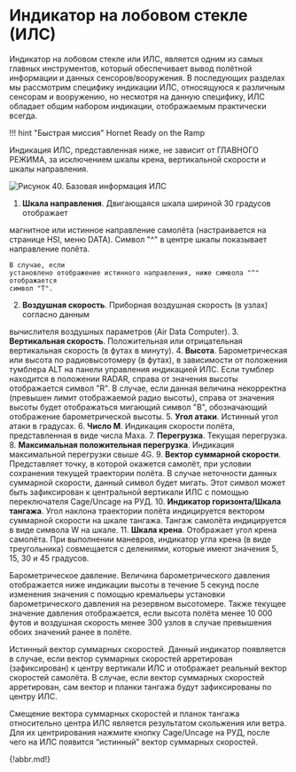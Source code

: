 # Индикатор на лобовом стекле (ИЛС)

Индикатор на лобовом стекле или ИЛС, является одним из самых главных инструментов, который
обеспечивает вывод полётной информации и данных сенсоров/вооружения. В последующих
разделах мы рассмотрим специфику индикации ИЛС, относящуюся к различным сенсорам и
вооружению, но несмотря на данную специфику, ИЛС обладает общим набором индикации,
отображаемым практически всегда.

!!! hint "Быстрая миссия"
    Hornet Ready on the Ramp

Индикация ИЛС, представленная ниже, не зависит от ГЛАВНОГО РЕЖИМА, за исключением
шкалы крена, вертикальной скорости и шкалы направления.

![Рисунок 40. Базовая информация ИЛС](img/84-1.jpg)

1. **Шкала направления**. Двигающаяся шкала шириной 30 градусов отображает

магнитное или истинное направление самолёта (настраивается на странице HSI, меню
DATA). Символ "^" в центре шкалы показывает направление полёта.

    В случае, если
    установлено отображение истинного направления, ниже символа "^" отображается
    символ "Т".

2. **Воздушная скорость**. Приборная воздушная скорость (в узлах) согласно данным

вычислителя воздушных параметров (Air Data Computer).
3.  **Вертикальная скорость**. Положительная или отрицательная вертикальная скорость
(в футах в минуту).
4. **Высота**. Барометрическая или высота по радиовысотомеру (в футах), в зависимости
от положения тумблера ALT на панели управления индикацией ИЛС. Если тумблер
находится в положении RADAR, справа от значения высоты отображается символ "R".
В случае, если данная величина некорректна (превышен лимит отображаемой радио
высоты), справа от значения высоты будет отображаться мигающий символ "B",
обозначающий отображение барометрической высоты.
5. **Угол атаки**. Истинный угол атаки в градусах.
6. **Число М**. Индикация скорости полёта, представленная в виде числа Маха.
7. **Перегрузка**. Текущая перегрузка.
8. **Максимальная положительная перегрузка**. Индикация максимальной перегрузки
свыше 4G.
9. **Вектор суммарной скорости**. Представляет точку, в которой окажется самолёт, при
условии сохранения текущей траектории полёта. В случае неточности данных
суммарной скорости, данный символ будет мигать. Этот символ может быть
зафиксирован к центральной вертикали ИЛС с помощью переключателя Сage/Uncage
на РУД.
10. **Индикатор горизонта/Шкала тангажа**. Угол наклона траектории полёта
индицируется вектором суммарной скорости на шкале тангажа. Тангаж самолёта
индицируется в виде символа W на шкале.
11. **Шкала крена**. Отображает угол крена самолёта. При выполнении маневров,
индикатор угла крена (в виде треугольника) совмещается с делениями, которые имеют
значения 5, 15, 30 и 45 градусов.

Барометрическое давление. Величина барометрического давления отображается ниже
индикации высоты в течение 5 секунд после изменения значения с помощью кремальеры
установки барометрического давления на резервном высотомере. Также текущее значение
давления отображается, если высота полёта менее 10 000 футов и воздушная скорость
менее 300 узлов в случае превышения обоих значений ранее в полёте.

Истинный вектор суммарных скоростей. Данный индикатор появляется в случае, если
вектор суммарных скоростей арретирован (зафиксирован) к центру вертикали ИЛС и
отображает реальный вектор скоростей самолёта. В случае, если вектор суммарных
скоростей арретирован, сам вектор и планки тангажа будут зафиксированы по центру ИЛС.

Смещение вектора суммарных скоростей и планок тангажа относительно центра ИЛС
является результатом скольжения или ветра. Для их центрирования нажмите кнопку
Cage/Uncage на РУД, после чего на ИЛС появится “истинный” вектор суммарных скоростей.

{!abbr.md!}
